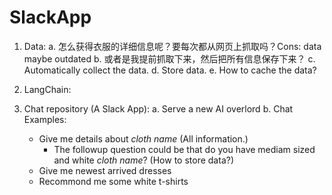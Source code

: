 # SlackApp

1. Data:
	a. 怎么获得衣服的详细信息呢？要每次都从网页上抓取吗？Cons: data maybe outdated
	b. 或者是我提前抓取下来，然后把所有信息保存下来？
	c. Automatically collect the data. 
	d. Store data.
	e. How to cache the data?
2. LangChain:
		
3. Chat repository (A Slack App):
  a. Serve a new AI overlord
  b. Chat Examples:
    - Give me details about *cloth name* (All information.)
      - The followup question could be that do you have mediam sized and white *cloth name*? (How to store data?)
    - Give me newest arrived dresses
    - Recommond me some white t-shirts
